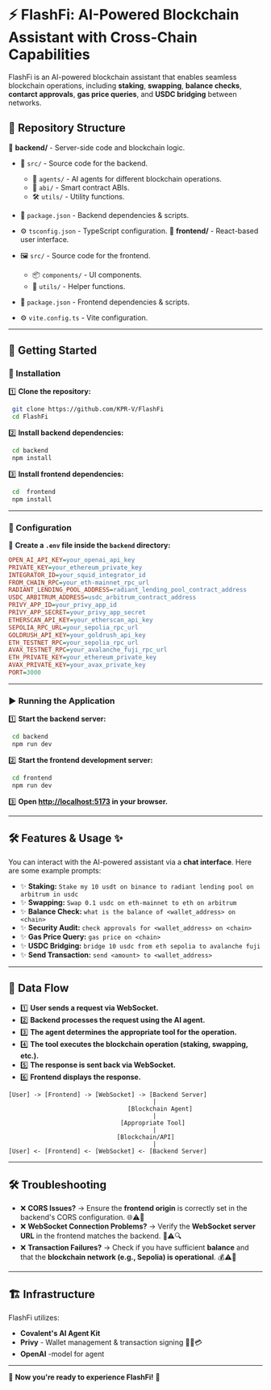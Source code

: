# ⚡ FlashFi: AI-Powered Blockchain Assistant with Cross-Chain Capabilities 

FlashFi is an AI-powered blockchain assistant that enables seamless blockchain operations, including **staking**, **swapping**, **balance checks**, **contarct approvals**, **gas price queries**, and **USDC bridging** between networks. 

## 📁 Repository Structure 

📂 **backend/** - Server-side code and blockchain logic.

- 📜 `src/` - Source code for the backend.
  - 🤖 `agents/` - AI agents for different blockchain operations. 
  - 📝 `abi/` - Smart contract ABIs. 
  - 🛠 `utils/` - Utility functions. 
- 📄 `package.json` - Backend dependencies & scripts. 
- ⚙️ `tsconfig.json` - TypeScript configuration. 
📂 **frontend/** - React-based user interface.

- 🖼 `src/` - Source code for the frontend.
  - 📦 `components/` - UI components. 
  - 🔧 `utils/` - Helper functions. 
- 📄 `package.json` - Frontend dependencies & scripts. 
- ⚙️ `vite.config.ts` - Vite configuration. 

---

## 🚀 Getting Started

### 🔧 Installation 

1️⃣ **Clone the repository:**

```sh
 git clone https://github.com/KPR-V/FlashFi
 cd FlashFi
```

2️⃣ **Install backend dependencies:** 

```sh
 cd backend
 npm install
```

3️⃣ **Install frontend dependencies:** 

```sh
 cd  frontend
 npm install
```

---

### 🔑 Configuration 

📌 **Create a `.env` file inside the `backend` directory:** 
```ini
OPEN_AI_API_KEY=your_openai_api_key
PRIVATE_KEY=your_ethereum_private_key
INTEGRATOR_ID=your_squid_integrator_id
FROM_CHAIN_RPC=your_eth-mainnet_rpc_url
RADIANT_LENDING_POOL_ADDRESS=radiant_lending_pool_contract_address
USDC_ARBITRUM_ADDRESS=usdc_arbitrum_contract_address
PRIVY_APP_ID=your_privy_app_id
PRIVY_APP_SECRET=your_privy_app_secret
ETHERSCAN_API_KEY=your_etherscan_api_key
SEPOLIA_RPC_URL=your_sepolia_rpc_url
GOLDRUSH_API_KEY=your_goldrush_api_key
ETH_TESTNET_RPC=your_sepolia_rpc_url
AVAX_TESTNET_RPC=your_avalanche_fuji_rpc_url
ETH_PRIVATE_KEY=your_ethereum_private_key
AVAX_PRIVATE_KEY=your_avax_private_key
PORT=3000
```



---

### ▶️ Running the Application 

1️⃣ **Start the backend server:** 

```sh
 cd backend
 npm run dev
```

2️⃣ **Start the frontend development server:** 

```sh
 cd frontend
 npm run dev
```

3️⃣ **Open [http://localhost:5173](http://localhost:5173) in your browser.** 

---

## 🛠 Features & Usage ✨

You can interact with the AI-powered assistant via a **chat interface**. Here are some example prompts:

- ✨ **Staking:** `Stake my 10 usdt on binance to radiant lending pool on arbitrum in usdc` 
- ✨ **Swapping:** `Swap 0.1 usdc on eth-mainnet to eth on arbitrum` 
- ✨ **Balance Check:** `what is the balance of <wallet_address> on <chain>` 
- ✨ **Security Audit:** `check approvals for <wallet_address> on <chain>` 
- ✨ **Gas Price Query:** `gas price on <chain>` 
- ✨ **USDC Bridging:** `bridge 10 usdc from eth sepolia to avalanche fuji` 
- ✨ **Send Transaction:** `send <amount> to <wallet_address>` 

---

## 🔄 Data Flow 

- 1️⃣ **User sends a request via WebSocket.** 
- 2️⃣ **Backend processes the request using the AI agent.** 
- 3️⃣ **The agent determines the appropriate tool for the operation.** 
- 4️⃣ **The tool executes the blockchain operation (staking, swapping, etc.).** 
- 5️⃣ **The response is sent back via WebSocket.** 
- 6️⃣ **Frontend displays the response.** 

```plaintext
[User] -> [Frontend] -> [WebSocket] -> [Backend Server]
                                        |
                                 [Blockchain Agent]
                                        |
                               [Appropriate Tool]
                                        |
                              [Blockchain/API]
                                        |
[User] <- [Frontend] <- [WebSocket] <- [Backend Server]
```

---

## 🛠 Troubleshooting 

- ❌ **CORS Issues?** → Ensure the **frontend origin** is correctly set in the backend's CORS configuration. 🌐⚠️🔧
- ❌ **WebSocket Connection Problems?** → Verify the **WebSocket server URL** in the frontend matches the backend. 📡⚠️🔍
- ❌ **Transaction Failures?** → Check if you have sufficient **balance** and that the **blockchain network (e.g., Sepolia) is operational**. 💰⚠️🔗

---

## 🏗 Infrastructure 

FlashFi utilizes:

-  **Covalent's AI Agent Kit**
-  **Privy** - Wallet management & transaction signing 🏦🔏💳
-  **OpenAI** -model for agent


---

🎉 **Now you're ready to experience FlashFi!** 🚀

